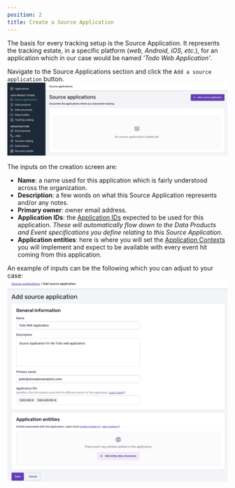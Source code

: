 ```yaml
---
position: 2
title: Create a Source Application
---
```


The basis for every tracking setup is the Source Application. It represents the tracking estate, in a specific platform (_web, Android, iOS, etc._), for an application which in our case would be named _'Todo Web Application'_.

Navigate to the Source Applications section and click the `Add a source application` button.
![](./images/add-sap.png)

The inputs on the creation screen are:
- **Name**: a name used for this application which is fairly understood across the organization.
- **Description**: a few words on what this Source Application represents and/or any notes.
- **Primary owner**: owner email address.
- **Application IDs**: the [Application IDs](https://docs.snowplow.io/docs/understanding-tracking-design/organize-data-sources-with-source-applications/#application-ids) expected to be used for this application. _These will automatically flow down to the Data Products and Event specifications you define relating to this Source Application._
- **Application entities**: here is where you will set the [Application Contexts](https://docs.snowplow.io/docs/understanding-tracking-design/organize-data-sources-with-source-applications/#application-context) you will implement and expect to be available with every event hit coming from this application.

An example of inputs can be the following which you can adjust to your case:
![](./images/filled-sap.png)
